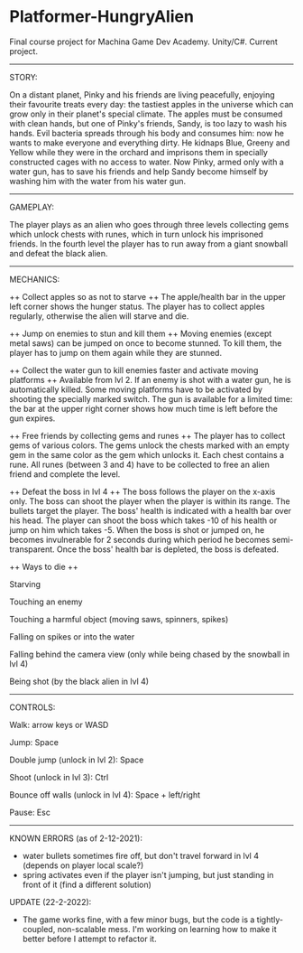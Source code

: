 # Platformer-HungryAlien
Final course project for Machina Game Dev Academy. Unity/C#. Current project. 

****************************

STORY:

On a distant planet, Pinky and his friends are living peacefully, enjoying their favourite treats every day: the tastiest apples in the universe which can grow only in their planet's special climate. 
The apples must be consumed with clean hands, but one of Pinky's friends, Sandy, is too lazy to wash his hands.
Evil bacteria spreads through his body and consumes him: now he wants to make everyone and everything dirty.
He kidnaps Blue, Greeny and Yellow while they were in the orchard and imprisons them in specially constructed cages with no access to water.
Now Pinky, armed only with a water gun, has to save his friends and help Sandy become himself by washing him with the water from his water gun. 

****************************

GAMEPLAY:

The player plays as an alien who goes through three levels collecting gems which unlock chests with runes, which in turn unlock his imprisoned friends.
In the fourth level the player has to run away from a giant snowball and defeat the black alien.

****************************

MECHANICS:

++ Collect apples so as not to starve ++
The apple/health bar in the upper left corner shows the hunger status.
The player has to collect apples regularly, otherwise the alien will starve and die.

++ Jump on enemies to stun and kill them ++
Moving enemies (except metal saws) can be jumped on once to become stunned. 
To kill them, the player has to jump on them again while they are stunned.

++ Collect the water gun to kill enemies faster and activate moving platforms ++
Available from lvl 2.
If an enemy is shot with a water gun, he is automatically killed.
Some moving platforms have to be activated by shooting the specially marked switch.
The gun is available for a limited time: the bar at the upper right corner shows how much time is left before the gun expires.

++ Free friends by collecting gems and runes ++
The player has to collect gems of various colors.
The gems unlock the chests marked with an empty gem in the same color as the gem which unlocks it.
Each chest contains a rune.
All runes (between 3 and 4) have to be collected to free an alien friend and complete the level.

++ Defeat the boss in lvl 4 ++
The boss follows the player on the x-axis only.
The boss can shoot the player when the player is within its range. The bullets target the player.
The boss' health is indicated with a health bar over his head.
The player can shoot the boss which takes -10 of his health or jump on him which takes -5.
When the boss is shot or jumped on, he becomes invulnerable for 2 seconds during which period he becomes semi-transparent.
Once the boss' health bar is depleted, the boss is defeated.

++ Ways to die ++

Starving

Touching an enemy

Touching a harmful object (moving saws, spinners, spikes)

Falling on spikes or into the water

Falling behind the camera view (only while being chased by the snowball in lvl 4)

Being shot (by the black alien in lvl 4)

****************************

CONTROLS:

Walk: arrow keys or WASD

Jump: Space

Double jump (unlock in lvl 2): Space

Shoot (unlock in lvl 3): Ctrl

Bounce off walls (unlock in lvl 4): Space + left/right

Pause: Esc

****************************

KNOWN ERRORS (as of 2-12-2021): 
+ water bullets sometimes fire off, but don't travel forward in lvl 4 (depends on player local scale?)
+ spring activates even if the player isn't jumping, but just standing in front of it (find a different solution)

UPDATE (22-2-2022):
+ The game works fine, with a few minor bugs, but the code is a tightly-coupled, non-scalable mess. I'm working on learning how to make it better before I attempt to refactor it.

